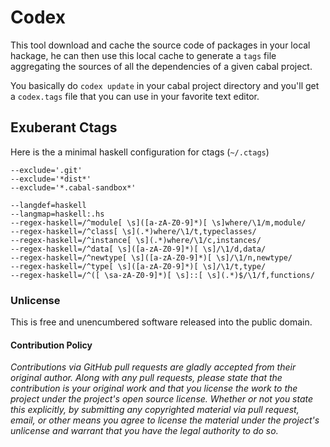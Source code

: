 # Codex

This tool download and cache the source code of packages in your local hackage,
he can then use this local cache to generate a `tags` file aggregating the sources of all the dependencies of a given cabal project.

You basically do `codex update` in your cabal project directory and you'll get a `codex.tags` file
that you can use in your favorite text editor.

## Exuberant Ctags

Here is the a minimal haskell configuration for ctags (`~/.ctags`)

    --exclude='.git'
    --exclude='*dist*'
    --exclude='*.cabal-sandbox*'

    --langdef=haskell
    --langmap=haskell:.hs
    --regex-haskell=/^module[ \s]([a-zA-Z0-9]*)[ \s]where/\1/m,module/
    --regex-haskell=/^class[ \s](.*)where/\1/t,typeclasses/
    --regex-haskell=/^instance[ \s](.*)where/\1/c,instances/
    --regex-haskell=/^data[ \s]([a-zA-Z0-9]*)[ \s]/\1/d,data/
    --regex-haskell=/^newtype[ \s]([a-zA-Z0-9]*)[ \s]/\1/n,newtype/
    --regex-haskell=/^type[ \s]([a-zA-Z0-9]*)[ \s]/\1/t,type/
    --regex-haskell=/^([ \sa-zA-Z0-9]*)[ \s]::[ \s](.*)$/\1/f,functions/

### Unlicense

This is free and unencumbered software released into the public domain.

#### Contribution Policy

*Contributions via GitHub pull requests are gladly accepted from their original author.
Along with any pull requests, please state that the contribution is your original work and 
that you license the work to the project under the project's open source license.
Whether or not you state this explicitly, by submitting any copyrighted material via pull request, 
email, or other means you agree to license the material under the project's unlicense and 
warrant that you have the legal authority to do so.*
